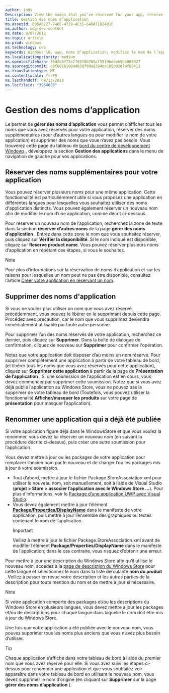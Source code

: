 ```yaml
---
author: jnHs
Description: View the names that you've reserved for your app, reserve additional names (for other languages or to change your app's name), and delete reserved names that you don't need anymore.
title: Gestion des noms d’application
ms.assetid: D95A6227-746E-4729-AE55-648A7102401C
ms.author: wdg-dev-content
ms.date: 8/07/2018
ms.topic: article
ms.prod: windows
ms.technology: uwp
keywords: Windows 10, uwp, noms d’application, modifiez le nom de l’application, nom de l’application mise à jour, jeu, nom de produit
ms.localizationpriority: medium
ms.openlocfilehash: f0d2c6f72e2f69f0b768af55f9bddeb9bb008027
ms.sourcegitcommit: c8f6866100a4b38fdda8394ea185b02d7af66411
ms.translationtype: MT
ms.contentlocale: fr-FR
ms.lasthandoff: 09/13/2018
ms.locfileid: "3964693"
---
```

# <a name="manage-app-names"></a>Gestion des noms d’application

Le permet de **gérer des noms d’application** vous permet d’afficher tous les noms que vous avez réservés pour votre application, réserver des noms supplémentaires (pour d’autres langues ou pour modifier le nom de votre application) et supprimer des noms que vous n’avez pas besoin. Vous trouverez cette page du tableau de [bord du centre de développement Windows](https://partner.microsoft.com/dashboard) , développez la section **Gestion des applications** dans le menu de navigation de gauche pour vos applications.


## <a name="reserve-additional-names-for-your-app"></a>Réserver des noms supplémentaires pour votre application

Vous pouvez réserver plusieurs noms pour une même application. Cette fonctionnalité est particulièrement utile si vous proposez une application en différentes langues pour lesquelles vous souhaitez utiliser des noms d'application distincts. Vous pouvez également réserver un nouveau nom afin de modifier le nom d’une application, comme décrit ci-dessous.

Pour réserver un nouveau nom de l’application, recherchez la zone de texte dans la section **réserver d’autres noms** de la page **gérer des noms d’application** . Entrez dans cette zone le nom que vous souhaitez réserver, puis cliquez sur **Vérifier la disponibilité**. Si le nom indiqué est disponible, cliquez sur **Reserve product name**. Vous pouvez réserver plusieurs noms d’application en répétant ces étapes, si vous le souhaitez.

> [!NOTE]
> Pour plus d’informations sur la réservation de noms d’application et sur les raisons pour lesquelles un nom peut ne pas être disponible, consultez l’article [Créer votre application en réservant un nom](create-your-app-by-reserving-a-name.md).


## <a name="delete-app-names"></a>Supprimer des noms d'application

Si vous ne voulez plus utiliser un nom que vous avez réservé précédemment, vous pouvez le libérer en le supprimant depuis cette page. Procédez avec précaution, car le nom que vous supprimez deviendra immédiatement utilisable par toute autre personne.

Pour supprimer l’un des noms réservés de votre application, recherchez ce dernier, puis cliquez sur **Supprimer**. Dans la boîte de dialogue de confirmation, cliquez de nouveau sur **Supprimer** pour confirmer l'opération.

Notez que votre application doit disposer d’au moins un nom réservé. Pour supprimer complètement une application à partir de votre tableau de bord, (et libérer tous les noms que vous avez réservés pour cette application), cliquez sur **Supprimer cette application** à partir de la page de **Présentation de l’application** . Si une soumission de l’application est en cours, vous devez commencer par supprimer cette soumission. Notez que si vous avez déjà publié l’application au Windows Store, vous ne pouvez pas la supprimer de votre tableau de bord (Toutefois, vous pouvez utiliser la fonctionnalité **Afficher/masquer les produits** sur votre page de **présentation** pour masquer l’application). 


## <a name="rename-an-app-that-has-already-been-published"></a>Renommer une application qui a déjà été publiée

Si votre application figure déjà dans le WindowsStore et que vous voulez la renommer, vous devez lui réserver un nouveau nom (en suivant la procédure décrite ci-dessus), puis créer une autre soumission pour l’application. 

Vous devez mettre à jour ou les packages de votre application pour remplacer l’ancien nom par le nouveau et de charger l’ou les packages mis à jour à votre soumission.
- Tout d’abord, mettre à jour le fichier Package.StoreAssociation.xml pour utiliser le nouveau nom, soit manuellement, soit à l’aide de Visual Studio (**projet > Store > associer l’application avec le Windows Store …**). Pour plus d’informations, voir le [Package d’une application UWP avec Visual Studio](../packaging/packaging-uwp-apps.md).
- Vous devez également mettre à jour l’élément [**Package/Properties/DisplayName**](https://docs.microsoft.com/uwp/schemas/appxpackage/uapmanifestschema/element-displayname) dans le manifeste de votre application, puis mettre à jour l’ensemble des graphiques ou textes contenant le nom de l’application. 
  > [!IMPORTANT]
  > Veillez à mettre à jour le fichier Package.StoreAssociation.xml avant de modifier l’élément **Package/Properties/DisplayName** dans le manifeste de l’application; dans le cas contraire, vous risquez d’obtenir une erreur.

Pour mettre à jour une description du Windows Store afin qu’il utilise le nouveau nom, accédez à la [page de description du Windows Store](create-app-store-listings.md) pour cette langue et sélectionnez le nom dans la liste déroulante **nom du produit** . Veillez à passer en revue votre description et les autres parties de la description pour toute mention du nom et de mettre à jour si nécessaire.

> [!NOTE]
> Si votre application comporte des packages et/ou les descriptions du Windows Store en plusieurs langues, vous devez mettre à jour les packages et/ou de descriptions pour chaque langue dans laquelle le nom doit être mis à jour du Windows Store.

Une fois que votre application a été publiée avec le nouveau nom, vous pouvez supprimer tous les noms plus anciens que vous n’avez plus besoin d’utiliser.

> [!TIP]
> Chaque application s’affiche dans votre tableau de bord à l’aide du premier nom que vous avez réservé pour elle. Si vous avez suivi les étapes ci-dessus pour renommer une application et que vous souhaitez voir apparaître dans votre tableau de bord en utilisant le nouveau nom, vous devez supprimer le nom d’origine (en cliquant sur **Supprimer** sur la page **gérer des noms d’application** ). 

 

 




